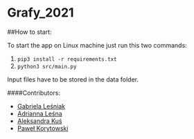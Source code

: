# Grafy_2021

##How to start:

To start the app on Linux machine just run this two commands:

1. ```pip3 install -r requirements.txt```
2. ```python3 src/main.py```

Input files have to be stored in the data folder.
 
 ####Contributors:
 
 - [Gabriela Leśniak](https://github.com/gabi15) 
 - [Adrianna Leśna](https://github.com/atrria)
 - [Aleksandra Kuś](https://github.com/awku)
 - [Paweł Korytowski](https://github.com/pkorytowski)